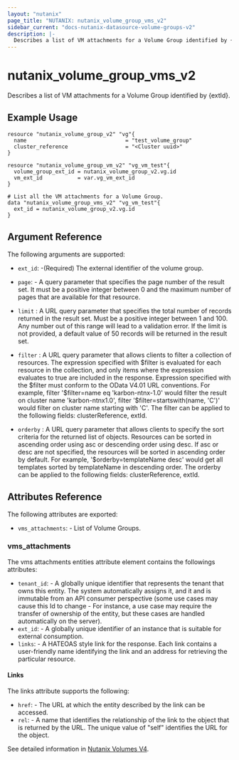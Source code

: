 ```yaml
---
layout: "nutanix"
page_title: "NUTANIX: nutanix_volume_group_vms_v2"
sidebar_current: "docs-nutanix-datasource-volume-groups-v2"
description: |-
  Describes a list of VM attachments for a Volume Group identified by {extId}.
---
```


# nutanix_volume_group_vms_v2

Describes a list of VM attachments for a Volume Group identified by {extId}.

## Example Usage

```hcl
resource "nutanix_volume_group_v2" "vg"{
  name                               = "test_volume_group"
  cluster_reference                  = "<Cluster uuid>"
}

resource "nutanix_volume_group_vm_v2" "vg_vm_test"{
  volume_group_ext_id = nutanix_volume_group_v2.vg.id
  vm_ext_id           = var.vg_vm_ext_id
}

# List all the VM attachments for a Volume Group.
data "nutanix_volume_group_vms_v2" "vg_vm_test"{
  ext_id = nutanix_volume_group_v2.vg.id
}
```

##  Argument Reference

The following arguments are supported:

* `ext_id`: -(Required) The external identifier of the volume group.

* `page`: - A query parameter that specifies the page number of the result set. It must be a positive integer between 0 and the maximum number of pages that are available for that resource.

* `limit` : A URL query parameter that specifies the total number of records returned in the result set. Must be a positive integer between 1 and 100. Any number out of this range will lead to a validation error. If the limit is not provided, a default value of 50 records will be returned in the result set.

* `filter` : A URL query parameter that allows clients to filter a collection of resources. The expression specified with \$filter is evaluated for each resource in the collection, and only items where the expression evaluates to true are included in the response. Expression specified with the \$filter must conform to the OData V4.01 URL conventions. For example, filter '\$filter=name eq 'karbon-ntnx-1.0' would filter the result on cluster name 'karbon-ntnx1.0', filter '\$filter=startswith(name, 'C')' would filter on cluster name starting with 'C'. The filter can be applied to the following fields: clusterReference, extId.

* `orderby` : A URL query parameter that allows clients to specify the sort criteria for the returned list of objects. Resources can be sorted in ascending order using asc or descending order using desc. If asc or desc are not specified, the resources will be sorted in ascending order by default. For example, '\$orderby=templateName desc' would get all templates sorted by templateName in descending order. The orderby can be applied to the following fields: clusterReference, extId.

## Attributes Reference
The following attributes are exported:

* `vms_attachments`: - List of Volume Groups.

### vms_attachments

The vms attachments entities attribute element contains the followings attributes:

* `tenant_id`: - A globally unique identifier that represents the tenant that owns this entity. The system automatically assigns it, and it and is immutable from an API consumer perspective (some use cases may cause this Id to change - For instance, a use case may require the transfer of ownership of the entity, but these cases are handled automatically on the server).
* `ext_id`: - A globally unique identifier of an instance that is suitable for external consumption.
* `links`: - A HATEOAS style link for the response. Each link contains a user-friendly name identifying the link and an address for retrieving the particular resource.

#### Links

The links attribute supports the following:

* `href`: - The URL at which the entity described by the link can be accessed.
* `rel`: - A name that identifies the relationship of the link to the object that is returned by the URL. The unique value of "self" identifies the URL for the object.

See detailed information in [Nutanix Volumes V4](https://developers.nutanix.com/api-reference?namespace=volumes&version=v4.0.b1).
